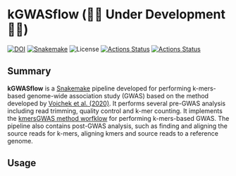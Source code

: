 # kGWASflow    (🚧🚧  Under Development 🚧🚧)

[![DOI](https://zenodo.org/badge/421139649.svg)](https://zenodo.org/badge/latestdoi/421139649)
[![Snakemake](https://img.shields.io/badge/snakemake-≥6.10-blue.svg)](https://snakemake.github.io) ![License](https://img.shields.io/badge/license-MIT-blue.svg)
[![Actions Status](https://github.com/akcorut/kGWASflow/workflows/CI/badge.svg)](https://github.com/akcorut/kGWASflow/actions)
[![Actions Status](https://github.com/akcorut/kGWASflow/workflows/Linting/badge.svg)](https://github.com/akcorut/kGWASflow/actions)


## Summary

**kGWASflow** is a [Snakemake](https://snakemake.github.io) pipeline developed for performing k-mers-based genome-wide association study (GWAS) based on the method developed by [Voichek et al. (2020)](https://www.nature.com/articles/s41588-020-0612-7). It performs several pre-GWAS analysis including read trimming, quality control and k-mer counting. It implements the [kmersGWAS method worfklow](https://github.com/voichek/kmersGWAS/blob/master/manual.pdf) for performing k-mers-based GWAS. The pipeline also contains post-GWAS analysis, such as finding and aligning the source reads for k-mers, aligning kmers and source reads to a reference genome.

## Usage
